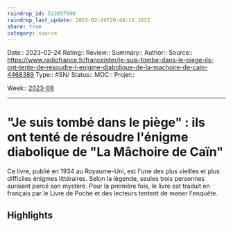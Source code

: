```yaml
---
raindrop_id: 522657500
raindrop_last_update: 2023-02-24T20:44:11.182Z
share: true
category: source
---
```


Date:: 2023-02-24
Rating::
Review:: 
Summary:: 
Author::
Source:: https://www.radiofrance.fr/franceinter/je-suis-tombe-dans-le-piege-ils-ont-tente-de-resoudre-l-enigme-diabolique-de-la-machoire-de-cain-4468389
Type:: #SN/
Status:: 
MOC::
Projet:: 

Week:: [2023-08](../week/2023-08.md)

***
# "Je suis tombé dans le piège" : ils ont tenté de résoudre l'énigme diabolique de "La Mâchoire de Caïn"

Ce livre, publié en 1934 au Royaume-Uni, est l'une des plus vieilles et plus difficiles énigmes littéraires. Selon la légende, seules trois personnes auraient percé son mystère. Pour la première fois, le livre est traduit en français par le Livre de Poche et des lecteurs tentent de mener l'enquête.

## Highlights

